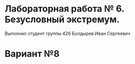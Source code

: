 # Лабораторная работа № 6. Безусловный экстремум.
Выполнил студент группы 426
Болдырев Иван Сергеевич
# Вариант №8

